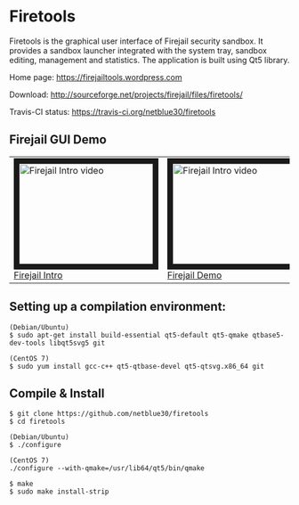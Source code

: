 # Firetools

Firetools is the graphical user interface of Firejail security sandbox. It provides a sandbox launcher
integrated with the system tray, sandbox editing, management and statistics. The application is built
using Qt5 library.

Home page: https://firejailtools.wordpress.com

Download: http://sourceforge.net/projects/firejail/files/firetools/

Travis-CI status: https://travis-ci.org/netblue30/firetools

## Firejail GUI Demo

<table><tr>

<td>
<a href="http://www.youtube.com/watch?feature=player_embedded&v=7RMz7tePA98
" target="_blank"><img src="http://img.youtube.com/vi/7RMz7tePA98/0.jpg"
alt="Firejail Intro video" width="240" height="180" border="10" /><br/>Firejail Intro</a>
</td>

<td>
<a href="http://www.youtube.com/watch?feature=player_embedded&v=J1ZsXrpAgBU
" target="_blank"><img src="http://img.youtube.com/vi/J1ZsXrpAgBU/0.jpg"
alt="Firejail Intro video" width="240" height="180" border="10" /><br/>Firejail Demo</a>
</td>
</tr></table>

## Setting up a compilation environment:
`````
(Debian/Ubuntu)
$ sudo apt-get install build-essential qt5-default qt5-qmake qtbase5-dev-tools libqt5svg5 git

(CentOS 7)
$ sudo yum install gcc-c++ qt5-qtbase-devel qt5-qtsvg.x86_64 git
`````

## Compile & Install

`````
$ git clone https://github.com/netblue30/firetools
$ cd firetools

(Debian/Ubuntu)
$ ./configure

(CentOS 7)
./configure --with-qmake=/usr/lib64/qt5/bin/qmake

$ make
$ sudo make install-strip
`````
